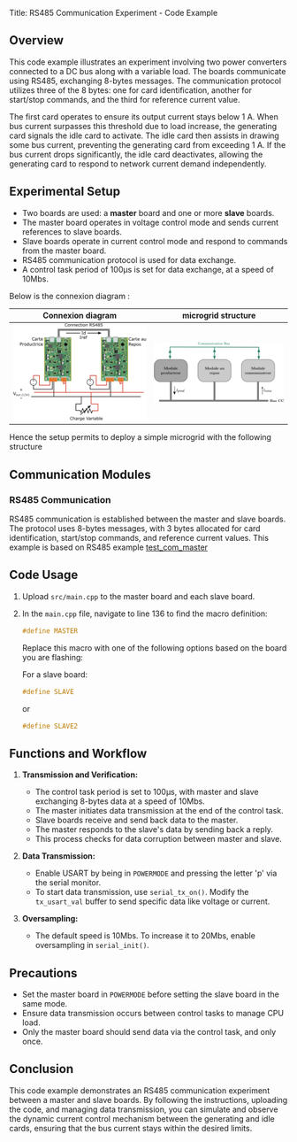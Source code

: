 Title: RS485 Communication Experiment - Code Example

## Overview

This code example illustrates an experiment involving two power converters connected to a DC bus along with a variable load. The boards communicate using RS485, exchanging 8-bytes messages. The communication protocol utilizes three of the 8 bytes: one for card identification, another for start/stop commands, and the third for reference current value.

The first card operates to ensure its output current stays below 1 A. When bus current surpasses this threshold due to load increase, the generating card signals the idle card to activate. The idle card then assists in drawing some bus current, preventing the generating card from exceeding 1 A. If the bus current drops significantly, the idle card deactivates, allowing the generating card to respond to network current demand independently.

## Experimental Setup

- Two boards are used: a **master** board and one or more **slave** boards.
- The master board operates in voltage control mode and sends current references to slave boards.
- Slave boards operate in current control mode and respond to commands from the master board.
- RS485 communication protocol is used for data exchange.
- A control task period of 100µs is set for data exchange, at a speed of 10Mbs.

Below is the connexion diagram : 

| Connexion diagram | microgrid structure |
| ------ | ------ |
|   ![schema_com](Image/RS485.png)     | ![schema_com](Image/exchange.png) |




Hence the setup permits to deploy a simple microgrid with the following structure



## Communication Modules

### RS485 Communication

RS485 communication is established between the master and slave boards. The protocol uses 8-bytes messages, with 3 bytes allocated for card identification, start/stop commands, and reference current values. This example is based on RS485 example [test_com_master](https://gitlab.laas.fr/afarahhass/Test-Controle/-/blob/test_com_master/README.md?ref_type=heads)

## Code Usage

1. Upload `src/main.cpp` to the master board and each slave board.
2. In the `main.cpp` file, navigate to line 136 to find the macro definition:

   ```cpp
   #define MASTER
   ```

   Replace this macro with one of the following options based on the board you are flashing:

   For a slave board:
   ```cpp
   #define SLAVE
   ```
   
   or
   
   ```cpp
   #define SLAVE2
   ```

## Functions and Workflow

1. **Transmission and Verification:**
   - The control task period is set to 100µs, with master and slave exchanging 8-bytes data at a speed of 10Mbs.
   - The master initiates data transmission at the end of the control task.
   - Slave boards receive and send back data to the master.
   - The master responds to the slave's data by sending back a reply.
   - This process checks for data corruption between master and slave.

2. **Data Transmission:**
   - Enable USART by being in `POWERMODE` and pressing the letter 'p' via the serial monitor.
   - To start data transmission, use `serial_tx_on()`. Modify the `tx_usart_val` buffer to send specific data like voltage or current.

3. **Oversampling:**
   - The default speed is 10Mbs. To increase it to 20Mbs, enable oversampling in `serial_init()`.

## Precautions

- Set the master board in `POWERMODE` before setting the slave board in the same mode.
- Ensure data transmission occurs between control tasks to manage CPU load.
- Only the master board should send data via the control task, and only once.

## Conclusion

This code example demonstrates an RS485 communication experiment between a master and slave boards. By following the instructions, uploading the code, and managing data transmission, you can simulate and observe the dynamic current control mechanism between the generating and idle cards, ensuring that the bus current stays within the desired limits.
